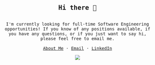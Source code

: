<!--### Hi there 👋
<!--
**souravmondaldev/souravmondaldev** is a ✨ _special_ ✨ repository because its `README.md` (this file) appears on your GitHub profile.-->
 <!-- ### Hi there 👋 -->

<p align="center">
  <h2 align="center"><samp>Hi there 👋</samp></h2>
</p>

<p align="center">
  <samp>
    <br />
    I'm currently looking for full-time Software Engineering opportunities! If you know of any positions available, if you have any questions, or if you just want to say hi, please feel free to email me.
    <!-- <a href="https://souravmondaldev.me">souravmondaldev.me</a> -->
    <br />
    <br />
    <a href="https://souravmondaldev.github.io/">About Me</a>
    ·
    <a href="mailto:souravmondal0341@gmail.com">Email</a>
    ·
    <a href="https://linkedin.com/in/souravmondaldev/">LinkedIn</a>
  </samp>
</p>


<p align = "center">
<img align="center" src= "https://github-readme-stats.vercel.app/api?username=souravmondaldev&repo=algo&show_icons=true&include_all_commits=true&hide=contribs&theme=solarized-dark" />
</p>

<!--
[![trophy](https://github-profile-trophy.vercel.app/?username=souravmondaldev&theme=onedark)](https://github.com/ryo-ma/github-profile-trophy)

[![Top Langs](https://github-readme-stats.vercel.app/api/top-langs/?username=souravmondaldev&layout=compact)](https://github.com/tasawernawaz/github-readme-stats)
-->
